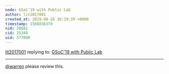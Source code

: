 ```yaml
---
node: GSoC'19 with Public Lab
author: lit2017001
created_at: 2019-08-26 16:19:39 +0000
timestamp: 1566836379
nid: 20682
cid: 25349
uid: 577890
---
```




[lit2017001](../profile/lit2017001) replying to: [GSoC'19 with Public Lab](../notes/lit2017001/08-26-2019/gsoc-19-with-public-lab)

----
[@warren](/profile/warren) please review this.